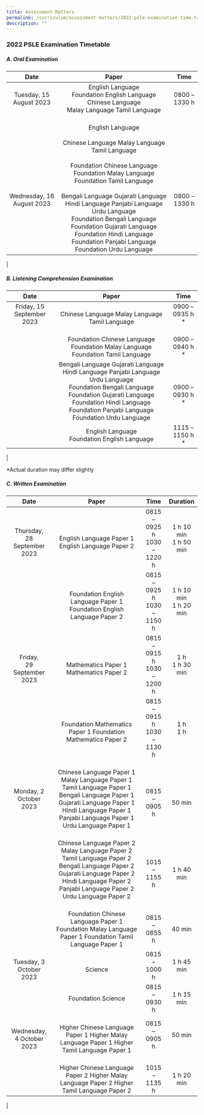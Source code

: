 ```yaml
---
title: Assessment Matters
permalink: /curriculum/assessment-matters/2022-psle-examination-time-table/
description: ""
---
```

### **2022 PSLE Examination Timetable**

##### **A. Oral Examination**

| Date | Paper | Time |
|:---:|:---:|:---:|
|  Tuesday, 15 August 2023 | English Language<br>Foundation English Language Chinese Language<br>Malay Language Tamil Language |  0800 – 1330 h |
|  <br><br><br><br>Wednesday, 16 August 2023 |  <br>English Language<br> <br>Chinese Language Malay Language Tamil Language<br> <br>Foundation Chinese Language Foundation Malay Language Foundation Tamil Language<br> <br>Bengali Language Gujarati Language Hindi Language Panjabi Language Urdu Language<br>Foundation Bengali Language Foundation Gujarati Language Foundation Hindi Language Foundation Panjabi Language Foundation Urdu Language | <br><br><br> <br>0800 – 1330 h |
|

##### **B. Listening Comprehension Examination**

| Date | Paper | Time |
|:---:|:---:|:---:|
|  Friday, 15 September 2023 |  <br>Chinese Language Malay Language Tamil Language |  0900 – 0935 h * |
|  |  <br>Foundation Chinese Language Foundation Malay Language Foundation Tamil Language |  <br> 0900 – 0940 h * |
|  |  Bengali Language Gujarati Language Hindi Language Panjabi Language Urdu Language<br>Foundation Bengali Language Foundation Gujarati Language Foundation Hindi Language Foundation Panjabi Language Foundation Urdu Language |  <br> 0900 – 0930 h * |
|  |  English Language<br>Foundation English Language |  1115 – 1150 h * |
|

*Actual duration may differ slightly


##### **C.  Written Examination**

| Date | Paper | Time | Duration |
|:---:|:---:|:---:|:---:|
|  <br>Thursday,<br>28 September 2023 |  <br>English Language Paper 1 English Language Paper 2 |  0815 – 0925 h<br>1030 – 1220 h |  1 h 10 min<br>1 h 50 min |
|  |  <br>Foundation English Language Paper 1 Foundation English Language Paper 2 |  0815 – 0925 h<br>1030 – 1150 h | 1 h 10 min<br>1 h 20 min |
|  <br>Friday,<br>29 September  2023 |  <br>Mathematics Paper 1<br>Mathematics Paper 2 |  0815 – 0915 h<br>1030 – 1200 h |  1 h<br>1 h 30 min |
|  |  <br>Foundation Mathematics Paper 1 Foundation Mathematics Paper 2 |  0815 – 0915 h<br>1030 – 1130 h |1 h<br>1 h |
|  <br>Monday, 2 October 2023 |  <br>Chinese Language Paper 1 Malay Language Paper 1 Tamil Language Paper 1 Bengali Language Paper 1 Gujarati Language Paper 1 Hindi Language Paper 1 Panjabi Language Paper 1 Urdu Language Paper 1 |  <br> <br> 0815 – 0905 h |  <br> <br>50 min |
|  |  <br>Chinese Language Paper 2 Malay Language Paper 2 Tamil Language Paper 2 Bengali Language Paper 2 Gujarati Language Paper 2 Hindi Language Paper 2 Panjabi Language Paper 2 Urdu Language Paper 2 |  <br><br> 1015 – 1155 h |  <br> <br>1 h 40 min |
|  |  <br>Foundation Chinese Language Paper 1 Foundation Malay Language Paper 1 Foundation Tamil Language Paper 1 |  <br> 0815 – 0855 h |   <br>40 min |
|  <br>Tuesday, 3 October 2023 |  <br>Science |  0815 – 1000 h |  1 h 45 min |
|  |  <br>Foundation Science<br><br> |  0815 – 0930 h |  1 h 15 min |
|  <br>Wednesday, 4 October 2023 |  <br>Higher Chinese Language Paper 1 Higher Malay Language Paper 1 Higher Tamil Language Paper 1 |  0815 – 0905 h | 50 min |
|  |  <br>Higher Chinese Language Paper 2 Higher Malay Language Paper 2 Higher Tamil Language Paper 2 |  <br>1015 – 1135 h |  <br> 1 h 20 min |
|